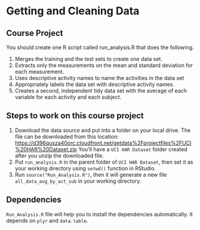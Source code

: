 # Getting and Cleaning Data

## Course Project

You should create one R script called run_analysis.R that does the following.

1. Merges the training and the test sets to create one data set.
2. Extracts only the measurements on the mean and standard deviation for each measurement.
3. Uses descriptive activity names to name the activities in the data set
4. Appropriately labels the data set with descriptive activity names.
5. Creates a second, independent tidy data set with the average of each variable for each activity and each subject.

## Steps to work on this course project

1. Download the data source and put into a folder on your local drive. The file can be downloaded from this location:  https://d396qusza40orc.cloudfront.net/getdata%2Fprojectfiles%2FUCI%20HAR%20Dataset.zip
You'll have a ```UCI HAR Dataset``` folder created after you unzip the downloaded file.
2. Put ```run_analysis.R``` in the parent folder of ```UCI HAR Dataset```, then set it as your working directory using ```setwd()``` function in RStudio.
3. Run ```source("Run_Analysis.R")```, then it will generate a new file ```all_data_avg_by_act_sub``` in your working directory.

## Dependencies

```Run_Analysis.R``` file will help you to install the dependencies automatically. It depends on ```plyr``` and ```data.table```. 
